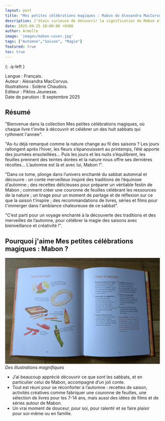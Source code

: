 ```yaml
---
layout: post
title: "Mes petites célébrations magiques : Mabon de Alexandra MacCorvus et Solène Chaudois " 
description: J’étais curieuse de découvrir la signification de Mabon et les rituels qui accompagnent cette fête de l’automne.
date: 2025-09-25 20:00:00 +0300
author: Armelle
image: 'images/mabon-cover.jpg'
tags: ["Automne","Saison", "Magie"]
featured: true
toc: true
---
```


{: .q-left }

Langue : Français.  
Auteur : Alexandra MacCorvus.  
Illustrations : Solène Chaudois.                    
Editeur : Piktos Jeunesse.      
Date de parution : 8 septembre 2025         

## Résumé

"Bienvenue dans la collection Mes petites célébrations magiques, où chaque livre t'invite à découvrir et célébrer un des huit sabbats qui rythment l'année".

"As-tu déjà remarqué comme la nature change au fil des saisons ? Les jours rallongent après l’hiver, les fleurs s’épanouissent au printemps, l’été apporte des journées ensoleillées… Puis les jours et les nuits s’équilibrent, les feuilles prennent des teintes dorées et la nature nous offre ses dernières récoltes... L’automne est là et avec lui, Mabon !".

"Dans ce tome, plonge dans l’univers enchanté du sabbat automnal et découvre : un conte merveilleux inspiré des traditions de l’équinoxe d’automne ; des recettes délicieuses pour préparer un véritable festin de Mabon ; comment créer une couronne de feuilles célébrant les ressources de la nature ; un tirage pour un moment de partage et de réflexion sur ce que la saison t’inspire ; des recommandations de livres, séries et films pour t'immerger dans l'ambiance chaleureuse de ce sabbat".

"C’est parti pour un voyage enchanté à la découverte des traditions et des merveilles de l’automne, pour célébrer la magie des saisons avec bienveillance et créativité !".

## Pourquoi j'aime Mes petites célébrations magiques : Mabon ?

![Des illustrations magnifiques](images/mabon-int.jpg)
*Des illustrations magnifiques*
- J’ai beaucoup apprécié découvrir ce que sont les sabbats, et en particulier celui de Mabon, accompagné d’un joli conte.
- Tout est réuni pour se réconforter à l’automne : recettes de saison, activités créatives comme fabriquer une couronne de feuilles, une sélection de livres pour les 7-14 ans, mais aussi des idées de films et de séries autour de Mabon.
- Un vrai moment de douceur, pour soi, pour ralentir et se faire plaisir pour soi-même ou en famille.




